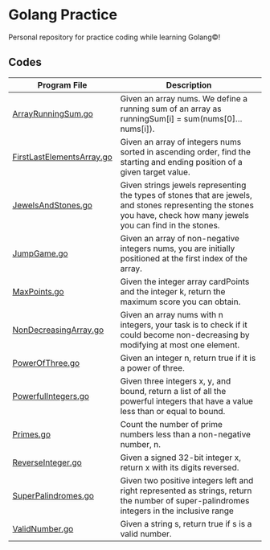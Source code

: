 # Golang Practice

Personal repository for practice coding while learning Golang©!

## Codes

| Program File | Description |
| --- | --- |
| [ArrayRunningSum.go](ArrayRunningSum.go) | Given an array nums. We define a running sum of an array as runningSum[i] = sum(nums[0]…nums[i]). |
| [FirstLastElementsArray.go](FirstLastElementsArray.go) | Given an array of integers nums sorted in ascending order, find the starting and ending position of a given target value. |
| [JewelsAndStones.go](JumpGame.go) | Given strings jewels representing the types of stones that are jewels, and stones representing the stones you have, check how many jewels you can find in the stones. |
| [JumpGame.go](JumpGame.go) | Given an array of non-negative integers nums, you are initially positioned at the first index of the array. |
| [MaxPoints.go](MaxPoints.go) | Given the integer array cardPoints and the integer k, return the maximum score you can obtain. |
| [NonDecreasingArray.go](NonDecreasingArray.go) | Given an array nums with n integers, your task is to check if it could become non-decreasing by modifying at most one element. |
| [PowerOfThree.go](PowerOfThree.go) | Given an integer n, return true if it is a power of three. |
| [PowerfulIntegers.go](PowerfulIntegers.go) | Given three integers x, y, and bound, return a list of all the powerful integers that have a value less than or equal to bound. |
| [Primes.go](Primes.go) | Count the number of prime numbers less than a non-negative number, n. |
| [ReverseInteger.go](ReverseInteger.go) | Given a signed 32-bit integer x, return x with its digits reversed. |
| [SuperPalindromes.go](SuperPalindromes.go) | Given two positive integers left and right represented as strings, return the number of super-palindromes integers in the inclusive range |
| [ValidNumber.go](ValidNumber.go) | Given a string s, return true if s is a valid number. |